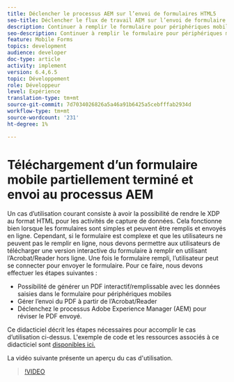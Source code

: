 ```yaml
---
title: Déclencher le processus AEM sur l’envoi de formulaires HTML5
seo-title: Déclencher le flux de travail AEM sur l’envoi de formulaire HTML5
description: Continuer à remplir le formulaire pour périphériques mobiles en mode hors ligne et envoyer le formulaire pour périphériques mobiles pour déclencher AEM processus
seo-description: Continuer à remplir le formulaire pour périphériques mobiles en mode hors ligne et envoyer le formulaire pour périphériques mobiles pour déclencher AEM processus
feature: Mobile Forms
topics: development
audience: developer
doc-type: article
activity: implement
version: 6.4,6.5
topic: Développement
role: Développeur
level: Expérience
translation-type: tm+mt
source-git-commit: 7d7034026826a5a46a91b6425a5cebfffab2934d
workflow-type: tm+mt
source-wordcount: '231'
ht-degree: 1%

---
```



# Téléchargement d’un formulaire mobile partiellement terminé et envoi au processus AEM

Un cas d’utilisation courant consiste à avoir la possibilité de rendre le XDP au format HTML pour les activités de capture de données. Cela fonctionne bien lorsque les formulaires sont simples et peuvent être remplis et envoyés en ligne. Cependant, si le formulaire est complexe et que les utilisateurs ne peuvent pas le remplir en ligne, nous devons permettre aux utilisateurs de télécharger une version interactive du formulaire à remplir en utilisant l’Acrobat/Reader hors ligne. Une fois le formulaire rempli, l’utilisateur peut se connecter pour envoyer le formulaire.
Pour ce faire, nous devons effectuer les étapes suivantes :

* Possibilité de générer un PDF interactif/remplissable avec les données saisies dans le formulaire pour périphériques mobiles
* Gérer l’envoi du PDF à partir de l’Acrobat/Reader
* Déclenchez le processus Adobe Experience Manager (AEM) pour réviser le PDF envoyé.

Ce didacticiel décrit les étapes nécessaires pour accomplir le cas d’utilisation ci-dessus. L&#39;exemple de code et les ressources associés à ce didacticiel sont [disponibles ici.](part-four.md)

La vidéo suivante présente un aperçu du cas d&#39;utilisation.

>[!VIDEO](https://video.tv.adobe.com/v/29677?quality=9&learn=on)

